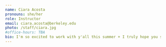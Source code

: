 ```yaml
---
name: Ciara Acosta
pronouns: she/her
role: Instructor
email: ciara.acosta@berkeley.edu
photo: /staff/ciara.jpg
#office-hours: TBA
bio: I'm so excited to work with y'all this summer + I truly hope you see yourself as a data scientist after D8!! Feel free to reach out to me about anything! 💖
---
```

